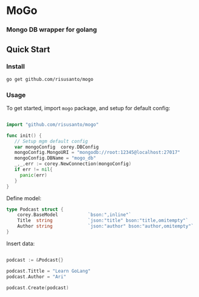 # **MoGo**
### **Mongo DB wrapper for golang**
## Quick Start

### Install

```bash
go get github.com/risusanto/mogo
```

### Usage
To get started, import `mogo` package, and setup for default config:
```go

import "github.com/risusanto/mogo"

func init() {
   // Setup mgm default config
   var mongoConfig  corey.DBConfig
   mongoConfig.MongoURI = "mongodb://root:12345@localhost:27017"
   mongoConfig.DBName = "mogo_db"
   _,_,err := corey.NewConnection(mongoConfig)
   if err != nil{
     panic(err)
   }
}
```



Define model:
```go
type Podcast struct {
    corey.BaseModel		  	  `bson:",inline"`
    Title  string             `json:"title" bson:"title,omitempty"`
    Author string             `json:"author" bson:"author,omitempty"`
}
```

Insert data:
```go

podcast := &Podcast{}

podcast.Tittle = "Learn GoLang"
podcast.Author = "Ari"

podcast.Create(podcast)

```

